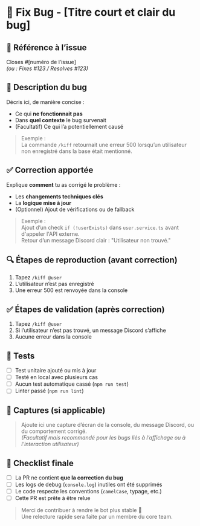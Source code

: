 # 🐛 Fix Bug - [Titre court et clair du bug]
## 📌 Référence à l’issue
Closes #[numéro de l’issue]  
*(ou : Fixes #123 / Resolves #123)*

## 🧠 Description du bug
Décris ici, de manière concise :
- Ce qui **ne fonctionnait pas**
- Dans **quel contexte** le bug survenait
- (Facultatif) Ce qui l’a potentiellement causé

> Exemple :  
> La commande `/kiff` retournait une erreur 500 lorsqu’un utilisateur non enregistré dans la base était mentionné.

## ✅ Correction apportée
Explique **comment** tu as corrigé le problème :
- Les **changements techniques clés**
- La **logique mise à jour**
- (Optionnel) Ajout de vérifications ou de fallback

> Exemple :  
> Ajout d’un check `if (!userExists)` dans `user.service.ts` avant d'appeler l'API externe.  
> Retour d’un message Discord clair : "Utilisateur non trouvé."

## 🔍 Étapes de reproduction (avant correction)
1. Tapez `/kiff @user`
2. L’utilisateur n’est pas enregistré
3. Une erreur 500 est renvoyée dans la console

## ✅ Étapes de validation (après correction)
1. Tapez `/kiff @user`
2. Si l’utilisateur n’est pas trouvé, un message Discord s’affiche
3. Aucune erreur dans la console

## 🔬 Tests
- [ ] Test unitaire ajouté ou mis à jour
- [ ] Testé en local avec plusieurs cas
- [ ] Aucun test automatique cassé (`npm run test`)
- [ ] Linter passé (`npm run lint`)

## 📸 Captures (si applicable)
> Ajoute ici une capture d’écran de la console, du message Discord, ou du comportement corrigé.  
*(Facultatif mais recommandé pour les bugs liés à l’affichage ou à l’interaction utilisateur)*

## 🧼 Checklist finale
- [ ] La PR ne contient **que la correction du bug**
- [ ] Les logs de debug (`console.log`) inutiles ont été supprimés
- [ ] Le code respecte les conventions (`camelCase`, typage, etc.)
- [ ] Cette PR est prête à être relue

> Merci de contribuer à rendre le bot plus stable 🙏  
> Une relecture rapide sera faite par un membre du core team.